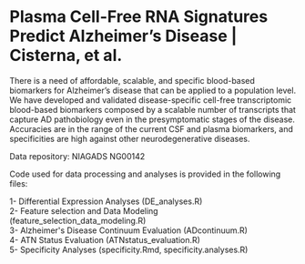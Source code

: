 # Plasma Cell-Free RNA Signatures Predict Alzheimer’s Disease | Cisterna, et al.

There is a need of affordable, scalable, and specific blood-based biomarkers for Alzheimer’s disease that can be applied to a population level. We have developed and validated disease-specific cell-free transcriptomic blood-based biomarkers composed by a scalable number of transcripts that capture AD pathobiology even in the presymptomatic stages of the disease. Accuracies are in the range of the current CSF and plasma biomarkers, and specificities are high against other neurodegenerative diseases.

Data repository: NIAGADS NG00142

Code used for data processing and analyses is provided in the following files:

1- Differential Expression Analyses (DE_analyses.R)  \
2- Feature selection and Data Modeling (feature_selection_data_modeling.R) \
3- Alzheimer's Disease Continuum Evaluation (ADcontinuum.R) \
4- ATN Status Evaluation (ATNstatus_evaluation.R) \
5- Specificity Analyses (specificity.Rmd, specificity.analyses.R)
